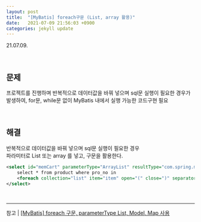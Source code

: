 ```yaml
---
layout: post
title:  "[MyBatis] foreach구문 (List, array 활용)"
date:   2021-07-09 21:56:03 +0900
categories: jekyll update
---
```

21.07.09.

<br>

## 문제

프로젝트를 진행하며 반복적으로 데이터값을 바꿔 넣으며 sql문 실행이 필요한 경우가 발생하여, for문, while문 없이 MyBatis 내에서 실행 가능한 코드구현 필요   

<br>

## 해결

반복적으로 데이터값을 바꿔 넣으며 sql문 실행이 필요한 경우   
파라미터로 List 또는 array 를 넣고, <foreach> 구문을 활용한다.   


```xml
<select id="memCart" parameterType="ArrayList" resultType="com.spring.model.ProductDTO">
	select * from product where pro_no in
	<foreach collection="list" item="item" open="(" close=")" separator=",">#{item.value}</foreach>
</select>
```

<br>

---
참고 | [[MyBatis] foreach 구문, parameterType List, Model, Map 사용](https://linked2ev.github.io/mybatis/2020/01/05/MyBatis-5-foreach-%EA%B5%AC%EB%AC%B8,-parameterType-List-Model-Map/)